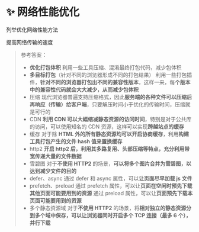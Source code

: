 # ✨ 网络性能优化

列举优化网络性能方法

提高网络传输的速度

> 参考答案：
>
> -   **优化打包体积**
>     利用一些工具压缩、混淆最终打包代码，减少包体积
> -   **多目标打包**（针对不同的浏览器形成不同的打包结果）
>     利用一些打包插件，**针对不同的浏览器打包出不同的兼容性版本**，这样一来，每**个版本中的兼容性代码就会大大减少，从而减少包体积**
> -   压缩
>     现代浏览器普遍支持压缩格式，因此**服务端的各种文件可以压缩后再响应（传输）给客户端**，只要解压时间小于优化的传输时间，压缩就是可行的
> -   CDN
>     **利用 CDN 可以大幅缩减静态资源的访问时间**，特别是对于公共库的访问，可以使用知名的 CDN 资源，这样可以实现**跨越站点的缓存**
> -   缓存
>     对于除 **HTML 外的所有静态资源均可以开启协商缓存**，利用**构建工具打包产生的文件 hash 值来置换缓存**
> -   http2
>     **开启 http2 后，利用其多路复用、头部压缩等特点，充分利用带宽传递大量的文件数据**
> -   雪碧图
>     对于**不使用 HTTP2** 的场景，**可以将多个图片合并为雪碧图，以达到减少文件的目的**
> -   defer、async
>     通过 defer 和 async 属性，可以**让页面尽早加载 js 文件**
> -   prefetch、preload
>     通过 prefetch 属性，可以让**页面在空闲时预先下载其他页面可能要用到的资源**
>     通过 preload 属性，可以让**页面预先下载本页面可能要用到的资源**
> -   多个静态资源域
>     对于**不使用 HTTP2** 的场景，将**相对独立的静态资源分到多个域中保存，可以让浏览器同时开启多个 TCP 连接（最多 6 个），并行下载**
